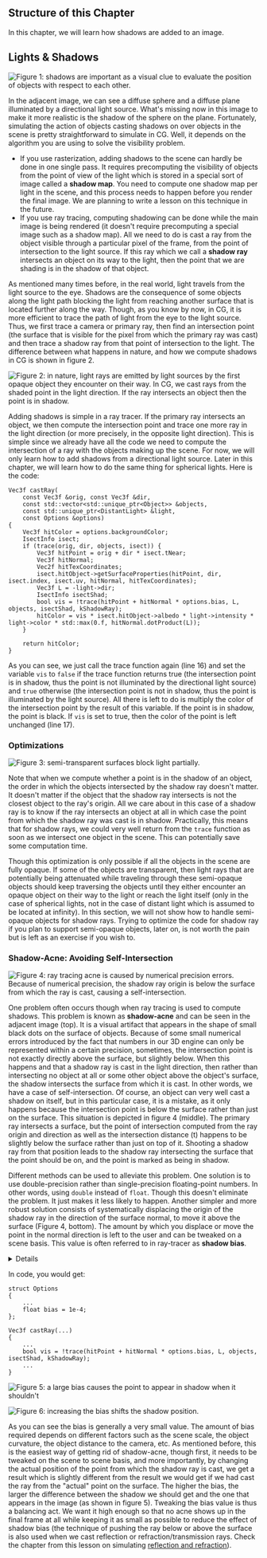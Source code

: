 ## Structure of this Chapter

In this chapter, we will learn how shadows are added to an image.

## Lights & Shadows

![Figure 1: shadows are important as a visual clue to evaluate the position of objects with respect to each other.](/images/shading-intro/shad-shadows1.png?)

In the adjacent image, we can see a diffuse sphere and a diffuse plane illuminated by a directional light source. What's missing now in this image to make it more realistic is the shadow of the sphere on the plane. Fortunately, simulating the action of objects casting shadows on over objects in the scene is pretty straightforward to simulate in CG. Well, it depends on the algorithm you are using to solve the visibility problem.

- If you use rasterization, adding shadows to the scene can hardly be done in one single pass. It requires precomputing the visibility of objects from the point of view of the light which is stored in a special sort of image called a **shadow map**. You need to compute one shadow map per light in the scene, and this process needs to happen before you render the final image. We are planning to write a lesson on this technique in the future.
- If you use ray tracing, computing shadowing can be done while the main image is being rendered (it doesn't require precomputing a special image such as a shadow map). All we need to do is cast a ray from the object visible through a particular pixel of the frame, from the point of intersection to the light source. If this ray which we call a **shadow ray** intersects an object on its way to the light, then the point that we are shading is in the shadow of that object.

As mentioned many times before, in the real world, light travels from the light source to the eye. Shadows are the consequence of some objects along the light path blocking the light from reaching another surface that is located further along the way. Though, as you know by now, in CG, it is more efficient to trace the path of light from the eye to the light source. Thus, we first trace a camera or primary ray, then find an intersection point (the surface that is visible for the pixel from which the primary ray was cast) and then trace a shadow ray from that point of intersection to the light. The difference between what happens in nature, and how we compute shadows in CG is shown in figure 2.

![Figure 2: in nature, light rays are emitted by light sources by the first opaque object they encounter on their way. In CG, we cast rays from the shaded point in the light direction. If the ray intersects an object then the point is in shadow.](/images/shading-intro/shad-shadows.png?)

Adding shadows is simple in a ray tracer. If the primary ray intersects an object, we then compute the intersection point and trace one more ray in the light direction (or more precisely, in the opposite light direction). This is simple since we already have all the code we need to compute the intersection of a ray with the objects making up the scene. For now, we will only learn how to add shadows from a directional light source. Later in this chapter, we will learn how to do the same thing for spherical lights. Here is the code:

```
Vec3f castRay( 
    const Vec3f &orig, const Vec3f &dir, 
    const std::vector<std::unique_ptr<Object>> &objects, 
    const std::unique_ptr<DistantLight> &light, 
    const Options &options) 
{ 
    Vec3f hitColor = options.backgroundColor; 
    IsectInfo isect; 
    if (trace(orig, dir, objects, isect)) { 
        Vec3f hitPoint = orig + dir * isect.tNear; 
        Vec3f hitNormal; 
        Vec2f hitTexCoordinates; 
        isect.hitObject->getSurfaceProperties(hitPoint, dir, isect.index, isect.uv, hitNormal, hitTexCoordinates); 
        Vec3f L = -light->dir; 
        IsectInfo isectShad; 
        bool vis = !trace(hitPoint + hitNormal * options.bias, L, objects, isectShad, kShadowRay); 
        hitColor = vis * isect.hitObject->albedo * light->intensity * light->color * std::max(0.f, hitNormal.dotProduct(L)); 
    } 
 
    return hitColor; 
} 
```

As you can see, we just call the trace function again (line 16) and set the variable `vis` to `false` if the trace function returns true (the intersection point is in shadow, thus the point is not illuminated by the directional light source) and `true` otherwise (the intersection point is not in shadow, thus the point is illuminated by the light source). All there is left to do is multiply the color of the intersection point by the result of this variable. If the point is in shadow, the point is black. If `vis` is set to true, then the color of the point is left unchanged (line 17).

### Optimizations

![Figure 3: semi-transparent surfaces block light partially.](/images/shading-intro/shad-shadows2.png?)

Note that when we compute whether a point is in the shadow of an object, the order in which the objects intersected by the shadow ray doesn't matter. It doesn't matter if the object that the shadow ray intersects is not the closest object to the ray's origin. All we care about in this case of a shadow ray is to know if the ray intersects an object at all in which case the point from which the shadow ray was cast is in shadow. Practically, this means that for shadow rays, we could very well return from the `trace` function as soon as we intersect one object in the scene. This can potentially save some computation time.

Though this optimization is only possible if all the objects in the scene are fully opaque. If some of the objects are transparent, then light rays that are potentially being attenuated while traveling through these semi-opaque objects should keep traversing the objects until they either encounter an opaque object on their way to the light or reach the light itself (only in the case of spherical lights, not in the case of distant light which is assumed to be located at infinity). In this section, we will not show how to handle semi-opaque objects for shadow rays. Trying to optimize the code for shadow ray if you plan to support semi-opaque objects, later on, is not worth the pain but is left as an exercise if you wish to.

### Shadow-Acne: Avoiding Self-Intersection

![Figure 4: ray tracing acne is caused by numerical precision errors. Because of numerical precision, the shadow ray origin is below the surface from which the ray is cast, causing a self-intersection.](/images/shading-intro/shad-shadows3.png?)

One problem often occurs though when ray tracing is used to compute shadows. This problem is known as **shadow-acne** and can be seen in the adjacent image (top). It is a visual artifact that appears in the shape of small black dots on the surface of objects. Because of some small numerical errors introduced by the fact that numbers in our 3D engine can only be represented within a certain precision, sometimes, the intersection point is not exactly directly above the surface, but slightly below. When this happens and that a shadow ray is cast in the light direction, then rather than intersecting no object at all or some other object above the object's surface, the shadow intersects the surface from which it is cast. In other words, we have a case of self-intersection. Of course, an object can very well cast a shadow on itself, but in this particular case, it is a mistake, as it only happens because the intersection point is below the surface rather than just on the surface. This situation is depicted in figure 4 (middle). The primary ray intersects a surface, but the point of intersection computed from the ray origin and direction as well as the intersection distance \(t\) happens to be slightly below the surface rather than just on top of it. Shooting a shadow ray from that position leads to the shadow ray intersecting the surface that the point should be on, and the point is marked as being in shadow.

Different methods can be used to alleviate this problem. One solution is to use double-precision rather than single-precision floating-point numbers. In other words, using `double` instead of `float`. Though this doesn't eliminate the problem. It just makes it less likely to happen. Another simpler and more robust solution consists of systematically displacing the origin of the shadow ray in the direction of the surface normal, to move it above the surface (Figure 4, bottom). The amount by which you displace or move the point in the normal direction is left to the user and can be tweaked on a scene basis. This value is often referred to in ray-tracer as **shadow bias**.

<details>
The term shadow bias is also used with shadow maps. Check the lesson on shadow maps.
</details>

In code, you would get:

```
struct Options 
{ 
    ... 
    float bias = 1e-4; 
}; 
 
Vec3f castRay(...) 
{ 
    ... 
    bool vis = !trace(hitPoint + hitNormal * options.bias, L, objects, isectShad, kShadowRay); 
    ... 
}
```

![Figure 5: a large bias causes the point to appear in shadow when it shouldn't](/images/shading-intro/shad-bias2.png?)

![Figure 6: increasing the bias shifts the shadow position.](/images/shading-intro/shad-bias.gif?)

As you can see the bias is generally a very small value. The amount of bias required depends on different factors such as the scene scale, the object curvature, the object distance to the camera, etc. As mentioned before, this is the easiest way of getting rid of shadow-acne, though first, it needs to be tweaked on the scene to scene basis, and more importantly, by changing the actual position of the point from which the shadow ray is cast, we get a result which is slightly different from the result we would get if we had cast the ray from the "actual" point on the surface. The higher the bias, the larger the difference between the shadow we should get and the one that appears in the image (as shown in figure 5). Tweaking the bias value is thus a balancing act. We want it high enough so that no acne shows up in the final frame at all while keeping it as small as possible to reduce the effect of shadow bias (the technique of pushing the ray below or above the surface is also used when we cast reflection or refraction/transmission rays. Check the chapter from this lesson on simulating [reflection and refraction](lessons/3d-basic-rendering/introduction-to-shading/reflection-refraction-fresnel)).